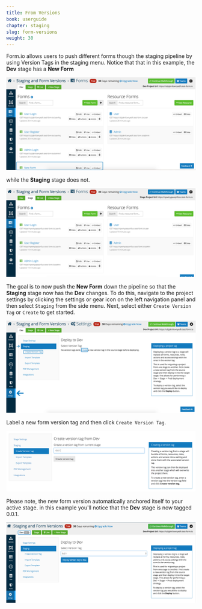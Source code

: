 ```yaml
---
title: From Versions
book: userguide
chapter: staging
slug: form-versions
weight: 30
---
```

Form.io allows users to push different forms though the staging pipeline by using Version Tags in the staging menu. 
Notice that that in this example, the **Dev** stage has a **New Form**

![](/assets/img/userguide/userguide-stage-version-1.png)

while the **Staging** stage does not. 

![](/assets/img/userguide/userguide-stage-version-2.png)

The goal is to now push the **New Form** down the pipeline so that the **Staging** stage now has the **Dev** changes.
To do this, navigate to the project settings by clicking the settings or gear icon on the left navigation panel 
and then select ```Staging``` from the side menu. Next, select either ```Create Version Tag``` or ```Create``` to get started. 

![](/assets/img/userguide/userguide-stage-version-3.png)

Label a new form version tag and then click ```Create Version Tag```. 

![](/assets/img/userguide/userguide-stage-version-4.png)

Please note, the new form version automatically anchored itself to your active stage. in this example you'll notice
that the **Dev** stage is now tagged 0.0.1. 

![](/assets/img/userguide/userguide-stage-version-5.png)
